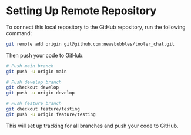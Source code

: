 # Setting Up Remote Repository

To connect this local repository to the GitHub repository, run the following command:

```bash
git remote add origin git@github.com:newsbubbles/tooler_chat.git
```

Then push your code to GitHub:

```bash
# Push main branch
git push -u origin main

# Push develop branch
git checkout develop
git push -u origin develop

# Push feature branch
git checkout feature/testing
git push -u origin feature/testing
```

This will set up tracking for all branches and push your code to GitHub.
